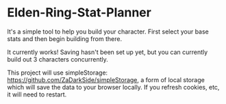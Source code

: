 # Elden-Ring-Stat-Planner

It's a simple tool to help you build your character. First select your base stats and then begin building from there.

It currently works! Saving hasn't been set up yet, but you can currently build out 3 characters concurrently.

This project will use simpleStorage: https://github.com/ZaDarkSide/simpleStorage, a form of local storage which will save the data to your browser locally. If you refresh cookies, etc, it will need to restart.

